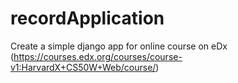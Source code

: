 # recordApplication
Create a simple django app for online course on eDx (https://courses.edx.org/courses/course-v1:HarvardX+CS50W+Web/course/)
